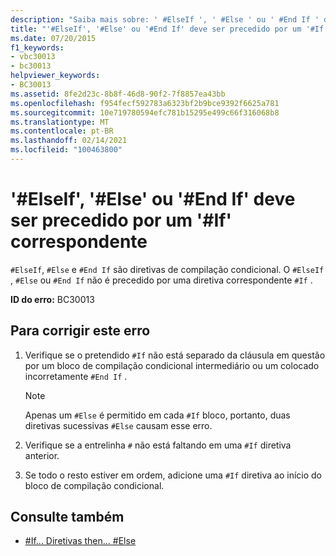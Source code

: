 ```yaml
---
description: "Saiba mais sobre: ' #ElseIf ', ' #Else ' ou ' #End If ' deve ser precedido por um ' #If ' correspondente"
title: "'#ElseIf', '#Else' ou '#End If' deve ser precedido por um '#If' correspondente"
ms.date: 07/20/2015
f1_keywords:
- vbc30013
- bc30013
helpviewer_keywords:
- BC30013
ms.assetid: 8fe2d23c-8b8f-46d8-90f2-7f8857ea43bb
ms.openlocfilehash: f954fecf592783a6323bf2b9bce9392f6625a781
ms.sourcegitcommit: 10e719780594efc781b15295e499c66f316068b8
ms.translationtype: MT
ms.contentlocale: pt-BR
ms.lasthandoff: 02/14/2021
ms.locfileid: "100463800"
---
```

# <a name="elseif-else-or-end-if-must-be-preceded-by-a-matching-if"></a>'#ElseIf', '#Else' ou '#End If' deve ser precedido por um '#If' correspondente

`#ElseIf`, `#Else` e `#End If` são diretivas de compilação condicional. O `#ElseIf` , `#Else` ou `#End If` não é precedido por uma diretiva correspondente `#If` .  
  
 **ID do erro:** BC30013  
  
## <a name="to-correct-this-error"></a>Para corrigir este erro  
  
1. Verifique se o pretendido `#If` não está separado da cláusula em questão por um bloco de compilação condicional intermediário ou um colocado incorretamente `#End If` .  
  
    > [!NOTE]
    > Apenas um `#Else` é permitido em cada `#If` bloco, portanto, duas diretivas sucessivas `#Else` causam esse erro.  
  
2. Verifique se a entrelinha `#` não está faltando em uma `#If` diretiva anterior.  
  
3. Se todo o resto estiver em ordem, adicione uma `#If` diretiva ao início do bloco de compilação condicional.  
  
## <a name="see-also"></a>Consulte também

- [#If... Diretivas then... #Else](../language-reference/directives/if-then-else-directives.md)
